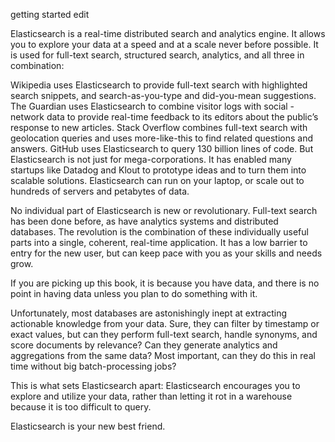 getting started edit

Elasticsearch is a real-time distributed search and analytics engine. It allows you to explore your data at a speed and at a scale never before possible. It is used for full-text search, structured search, analytics, and all three in combination:

Wikipedia uses Elasticsearch to provide full-text search with highlighted search snippets, and search-as-you-type and did-you-mean suggestions.
The Guardian uses Elasticsearch to combine visitor logs with social -network data to provide real-time feedback to its editors about the public’s response to new articles.
Stack Overflow combines full-text search with geolocation queries and uses more-like-this to find related questions and answers.
GitHub uses Elasticsearch to query 130 billion lines of code.
But Elasticsearch is not just for mega-corporations. It has enabled many startups like Datadog and Klout to prototype ideas and to turn them into scalable solutions. Elasticsearch can run on your laptop, or scale out to hundreds of servers and petabytes of data.

No individual part of Elasticsearch is new or revolutionary. Full-text search has been done before, as have analytics systems and distributed databases. The revolution is the combination of these individually useful parts into a single, coherent, real-time application. It has a low barrier to entry for the new user, but can keep pace with you as your skills and needs grow.

If you are picking up this book, it is because you have data, and there is no point in having data unless you plan to do something with it.

Unfortunately, most databases are astonishingly inept at extracting actionable knowledge from your data. Sure, they can filter by timestamp or exact values, but can they perform full-text search, handle synonyms, and score documents by relevance? Can they generate analytics and aggregations from the same data? Most important, can they do this in real time without big batch-processing jobs?

This is what sets Elasticsearch apart: Elasticsearch encourages you to explore and utilize your data, rather than letting it rot in a warehouse because it is too difficult to query.

Elasticsearch is your new best friend.
